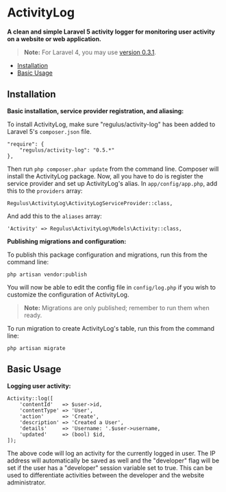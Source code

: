 ActivityLog
===========

**A clean and simple Laravel 5 activity logger for monitoring user activity on a website or web application.**

> **Note:** For Laravel 4, you may use <a href="https://github.com/Regulus343/ActivityLog/tree/v0.3.1">version 0.3.1</a>.

- [Installation](#installation)
- [Basic Usage](#basic-usage)

<a name="installation"></a>
## Installation

**Basic installation, service provider registration, and aliasing:**

To install ActivityLog, make sure "regulus/activity-log" has been added to Laravel 5's `composer.json` file.

	"require": {
		"regulus/activity-log": "0.5.*"
	},

Then run `php composer.phar update` from the command line. Composer will install the ActivityLog package. Now, all you have to do is register the service provider and set up ActivityLog's alias. In `app/config/app.php`, add this to the `providers` array:

	Regulus\ActivityLog\ActivityLogServiceProvider::class,

And add this to the `aliases` array:

	'Activity' => Regulus\ActivityLog\Models\Activity::class,

**Publishing migrations and configuration:**

To publish this package configuration and migrations, run this from the command line:

	php artisan vendor:publish

You will now be able to edit the config file in `config/log.php` if you wish to customize the configuration of ActivityLog.

> **Note:** Migrations are only published; remember to run them when ready.

To run migration to create ActivityLog's table, run this from the command line:

	php artisan migrate

<a name="basic-usage"></a>
## Basic Usage

**Logging user activity:**

	Activity::log([
		'contentId'   => $user->id,
		'contentType' => 'User',
		'action'      => 'Create',
		'description' => 'Created a User',
		'details'     => 'Username: '.$user->username,
		'updated'     => (bool) $id,
	]);

The above code will log an activity for the currently logged in user. The IP address will automatically be saved as well and the "developer" flag will be set if the user has a "developer" session variable set to true. This can be used to differentiate activities between the developer and the website administrator.